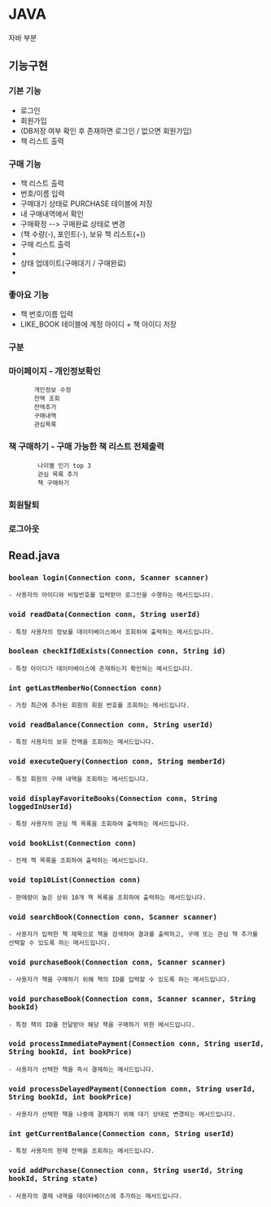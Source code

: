 # JAVA
자바 부분

## 기능구현
### 기본 기능
- 로그인
- 회원가입
- (DB저장 여부 확인 후 존재하면 로그인 / 없으면 회원가입)
- 책 리스트 출력

### 구매 기능
- 책 리스트 출력
- 번호/이름 입력
- 구매대기 상태로 PURCHASE 테이블에 저장
- 내 구매내역에서 확인
- 구매확정 --> 구매완료 상태로 변경
- (책 수량(-), 포인트(-), 보유 책 리스트(+))
- 구매 리스트 출력
-
- 상태 업데이트(구매대기 / 구매완료)
- 

### 좋아요 기능 
- 책 번호/이름 입력
- LIKE_BOOK 테이블에 계정 아이디 + 책 아이디 저장

### 

### 구분

### 마이페이지  - 개인정보확인
		   개인정보 수정
		   잔액 조회
		   잔액추가 
		   구매내역 
		   관심목록 

### 책 구매하기 - 구매 가능한 책 리스트 전체출력
		    나이별 인기 top 3 
		    관심 목록 추가 
		    책 구매하기 
                   
### 회원탈퇴
### 로그아웃


## Read.java

### `boolean login(Connection conn, Scanner scanner)`
    - 사용자의 아이디와 비밀번호를 입력받아 로그인을 수행하는 메서드입니다.

### `void readData(Connection conn, String userId)`
    - 특정 사용자의 정보를 데이터베이스에서 조회하여 출력하는 메서드입니다.

### `boolean checkIfIdExists(Connection conn, String id)`
    - 특정 아이디가 데이터베이스에 존재하는지 확인하는 메서드입니다.

### `int getLastMemberNo(Connection conn)`
    - 가장 최근에 추가된 회원의 회원 번호를 조회하는 메서드입니다.

### `void readBalance(Connection conn, String userId)`
    - 특정 사용자의 보유 잔액을 조회하는 메서드입니다.

### `void executeQuery(Connection conn, String memberId)`
    - 특정 회원의 구매 내역을 조회하는 메서드입니다.

### `void displayFavoriteBooks(Connection conn, String loggedInUserId)`
    - 특정 사용자의 관심 책 목록을 조회하여 출력하는 메서드입니다.

### `void bookList(Connection conn)`
    - 전체 책 목록을 조회하여 출력하는 메서드입니다.

### `void top10List(Connection conn)`
    - 판매량이 높은 상위 10개 책 목록을 조회하여 출력하는 메서드입니다.

### `void searchBook(Connection conn, Scanner scanner)`
    - 사용자가 입력한 책 제목으로 책을 검색하여 결과를 출력하고, 구매 또는 관심 책 추가를 선택할 수 있도록 하는 메서드입니다.

### `void purchaseBook(Connection conn, Scanner scanner)`
    - 사용자가 책을 구매하기 위해 책의 ID를 입력할 수 있도록 하는 메서드입니다.

### `void purchaseBook(Connection conn, Scanner scanner, String bookId)`
    - 특정 책의 ID를 전달받아 해당 책을 구매하기 위한 메서드입니다.

### `void processImmediatePayment(Connection conn, String userId, String bookId, int bookPrice)`
    - 사용자가 선택한 책을 즉시 결제하는 메서드입니다.

### `void processDelayedPayment(Connection conn, String userId, String bookId, int bookPrice)`
    - 사용자가 선택한 책을 나중에 결제하기 위해 대기 상태로 변경하는 메서드입니다.

### `int getCurrentBalance(Connection conn, String userId)`
    - 특정 사용자의 현재 잔액을 조회하는 메서드입니다.

### `void addPurchase(Connection conn, String userId, String bookId, String state)`
    - 사용자의 결제 내역을 데이터베이스에 추가하는 메서드입니다.
